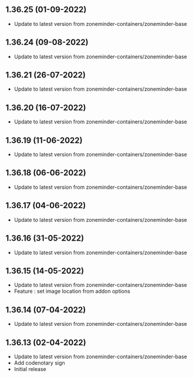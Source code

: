 
## 1.36.25 (01-09-2022)
- Update to latest version from zoneminder-containers/zoneminder-base

## 1.36.24 (09-08-2022)
- Update to latest version from zoneminder-containers/zoneminder-base

## 1.36.21 (26-07-2022)
- Update to latest version from zoneminder-containers/zoneminder-base

## 1.36.20 (16-07-2022)
- Update to latest version from zoneminder-containers/zoneminder-base

## 1.36.19 (11-06-2022)
- Update to latest version from zoneminder-containers/zoneminder-base

## 1.36.18 (06-06-2022)
- Update to latest version from zoneminder-containers/zoneminder-base

## 1.36.17 (04-06-2022)
- Update to latest version from zoneminder-containers/zoneminder-base

## 1.36.16 (31-05-2022)
- Update to latest version from zoneminder-containers/zoneminder-base

## 1.36.15 (14-05-2022)
- Update to latest version from zoneminder-containers/zoneminder-base
- Feature : set image location from addon options

## 1.36.14 (07-04-2022)
- Update to latest version from zoneminder-containers/zoneminder-base

## 1.36.13 (02-04-2022)
- Update to latest version from zoneminder-containers/zoneminder-base
- Add codenotary sign
- Initial release
